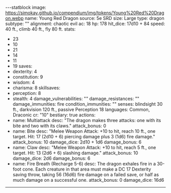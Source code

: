 
---statblock
image: https://simokay.github.io/compendium/img/tokens/Young%20Red%20Dragon.webp
name: Young Red Dragon
source: 5e SRD
size: Large
type: dragon
subtype: ""
alignment: chaotic evil
ac: 18
hp: 178
hit_dice: 17d10 + 84
speed: 40 ft., climb 40 ft., fly 80 ft.
stats:
  - 23
  - 10
  - 21
  - 14
  - 11
  - 19
saves:
  - dexterity: 4
  - constitution: 9
  - wisdom: 4
  - charisma: 8
skillsaves:
  - perception: 8
  - stealth: 4
damage_vulnerabilities: ""
damage_resistances: ""
damage_immunities: fire
condition_immunities: ""
senses: blindsight 30 ft., darkvision 120 ft., passive Perception 18
languages: Common, Draconic
cr: "10"
bestiary: true
actions:
  - name: Multiattack
    desc: "The dragon makes three attacks: one with its bite and two with its claws."
    attack_bonus: 0
  - name: Bite
    desc: "Melee Weapon Attack: +10 to hit, reach 10 ft., one target. Hit: 17 (2d10 + 6) piercing damage plus 3 (1d6) fire damage."
    attack_bonus: 10
    damage_dice: 2d10 + 1d6
    damage_bonus: 6
  - name: Claw
    desc: "Melee Weapon Attack: +10 to hit, reach 5 ft., one target. Hit: 13 (2d6 + 6) slashing damage."
    attack_bonus: 10
    damage_dice: 2d6
    damage_bonus: 6
  - name: Fire Breath (Recharge 5-6)
    desc: The dragon exhales fire in a 30-foot cone. Each creature in that area must make a DC 17 Dexterity saving throw, taking 56 (16d6) fire damage on a failed save, or half as much damage on a successful one.
    attack_bonus: 0
    damage_dice: 16d6

---